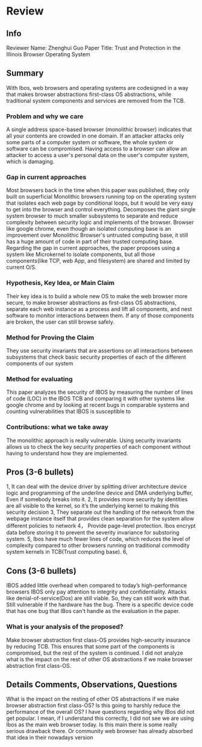 # Review
## Info
Reviewer Name: Zhenghui Guo
Paper Title: Trust and Protection in the Illinois Browser Operating System
## Summary
With Ibos, web browsers and operating systems are codesigned in a way that makes browser abstractions first-class OS abstractions, while traditional system components and services are removed from the TCB.
### Problem and why we care
A single address space-based browser (monolithic browser) indicates that all your contents are crowded in one domain. If an attacker attacks only some parts of a computer system or software, the whole system or software can be compromised. Having access to a browser can allow an attacker to access a user's personal data on the user's computer system, which is damaging.
### Gap in current approaches
Most browsers back in the time when this paper was published, they only built on superficial Monolithic browsers running top on the operating system that isolates each web page by conditional loops, but it would be very easy to get into the browser and control everything. Decomposes the giant single system browser to much smaller subsystems to separate and reduce complexity between security logic and implements of the browser.
Browser like google chrome, even though an isolated computing base is an improvement over Monolithic Browser's untrusted computing base, it still has a huge amount of code in part of their trusted computing base. Regarding the gap in current approaches, the paper proposes using a system like Microkernel to isolate components, but all those components(like TCP, web App, and filesystem) are shared and limited by current O/S.
### Hypothesis, Key Idea, or Main Claim
Their key idea is to build a whole new OS to make the web browser more secure, to make browser abstractions as first-class OS abstractions, separate each web instance as a process and lift all components, and nest software to monitor interactions between them. If any of those components are broken, the user can still browse safely.
### Method for Proving the Claim
They use security invariants that are assertions on all interactions between subsystems that check basic security properties of each of the different components of our system
### Method for evaluating
This paper analyzes the security of IBOS by measuring the number of lines of code (LOC) in the IBOS TCB and comparing it with other systems like google chrome and by looking at recent bugs in comparable systems and counting vulnerabilities that IBOS is susceptible to
### Contributions: what we take away
The monolithic approach is really vulnerable. Using security invariants allows us to check the key security properties of each component without having to understand how they are implemented.
## Pros (3-6 bullets)
1, It can deal with the device driver by splitting driver architecture device logic and programming of the underline device and DMA underlying buffer, Even if somebody breaks into it.
2, It provides more security by identities are all visible to the kernel, so it’s the underlying kernel to making this security decision
3, They separate out the handling of the network from the webpage instance itself that provides clean separation for the system allow different policies to network
4， Provide page-level protection. Ibos encrypt data before storing it to prevent the severity invariance for substoring system.
5, Ibos have much fewer lines of code, which reduces the level of complexity compared to other browsers running on traditional commodity system kernels in TCB(Trust computing base).
6,
## Cons (3-6 bullets)
IBOS added little overhead when compared to today’s high-performance browsers
IBOS only pay attention to integrity and confidentiality. Attacks like denial-of-service(Dos) are still viable. So, they can still work with that.
Still vulnerable if the hardware has the bug. There is a specific device code that has one bug that IBos can't handle as the evaluation in the paper.
### What is your analysis of the proposed?
Make browser abstraction first class-OS provides high-security insurance by reducing TCB. This ensures that some part of the components is compromised, but the rest of the system is continued. I did not analyze what is the impact on the rest of other OS abstractions if we make browser abstraction first class-OS.
## Details Comments, Observations, Questions
What is the impact on the resting of other OS abstractions if we make browser abstraction first class-OS? Is this going to harshly reduce the performance of the overall OS?
I have questions regarding why IBos did not get popular. I mean, if I understand this correctly, I did not see we are using Ibos as the main web browser today. Is this main there is some really serious drawback there. Or community web browser has already absorbed that idea in their nowadays version

